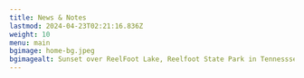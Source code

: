 ```yaml
---
title: News & Notes
lastmod: 2024-04-23T02:21:16.836Z
weight: 10
menu: main
bgimage: home-bg.jpeg
bgimagealt: Sunset over ReelFoot Lake, Reelfoot State Park in Tennesssee
---
```

